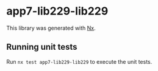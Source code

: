 # app7-lib229-lib229

This library was generated with [Nx](https://nx.dev).

## Running unit tests

Run `nx test app7-lib229-lib229` to execute the unit tests.
